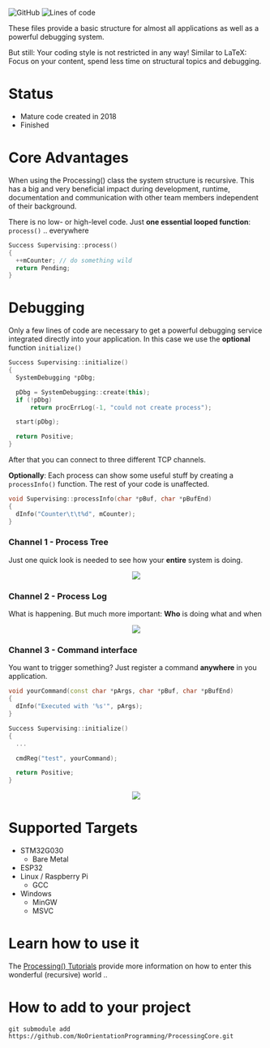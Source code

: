 
![GitHub](https://img.shields.io/github/license/NoOrientationProgramming/ProcessingCore?style=plastic)
![Lines of code](https://img.shields.io/tokei/lines/github/NoOrientationProgramming/ProcessingCore?style=plastic&type=Cpp)

These files provide a basic structure for almost all applications as well as a powerful debugging system.

But still: Your coding style is not restricted in any way! Similar to LaTeX: Focus on your content, spend less time on structural topics and debugging.

# Status

- Mature code created in 2018
- Finished

# Core Advantages

When using the Processing() class the system structure is recursive. This has a big and very beneficial impact during development, runtime, documentation and communication with other team members independent of their background.

There is no low- or high-level code. Just **one essential looped function**: `process()` .. everywhere

```cpp
Success Supervising::process()
{
  ++mCounter; // do something wild
  return Pending;
}
```

# Debugging

Only a few lines of code are necessary to get a powerful debugging service integrated directly into your application. In this case we use the **optional** function `initialize()`

```cpp
Success Supervising::initialize()
{
  SystemDebugging *pDbg;

  pDbg = SystemDebugging::create(this);
  if (!pDbg)
      return procErrLog(-1, "could not create process");

  start(pDbg);

  return Positive;
}
```

After that you can connect to three different TCP channels.

**Optionally**: Each process can show some useful stuff by creating a `processInfo()` function. The rest of your code is unaffected.

```cpp
void Supervising::processInfo(char *pBuf, char *pBufEnd)
{
  dInfo("Counter\t\t%d", mCounter);
}
```

### Channel 1 - Process Tree

Just one quick look is needed to see how your **entire** system is doing.

<p align="center">
  <kbd>
    <img src="https://raw.githubusercontent.com/NoOrientationProgramming/ProcessingTutorials/main/doc/channel-dbg-1_tree-proc.png"/>
  </kbd>
</p>

### Channel 2 - Process Log

What is happening. But much more important: **Who** is doing what and when

<p align="center">
  <kbd>
    <img src="https://raw.githubusercontent.com/NoOrientationProgramming/ProcessingTutorials/main/doc/channel-dbg-2_log.png"/>
  </kbd>
</p>

### Channel 3 - Command interface

You want to trigger something? Just register a command **anywhere** in you application.

```cpp
void yourCommand(const char *pArgs, char *pBuf, char *pBufEnd)
{
  dInfo("Executed with '%s'", pArgs);
}

Success Supervising::initialize()
{
  ...

  cmdReg("test", yourCommand);

  return Positive;
}
```

<p align="center">
  <kbd>
    <img src="https://raw.githubusercontent.com/NoOrientationProgramming/ProcessingTutorials/main/doc/channel-dbg-3_cmd.png"/>
  </kbd>
</p>

# Supported Targets

- STM32G030
  - Bare Metal
- ESP32
- Linux / Raspberry Pi
  - GCC
- Windows
  - MinGW
  - MSVC

# Learn how to use it

The [Processing() Tutorials](https://github.com/NoOrientationProgramming/ProcessingTutorials) provide more information on how to enter this wonderful (recursive) world ..

# How to add to your project

`git submodule add https://github.com/NoOrientationProgramming/ProcessingCore.git`
